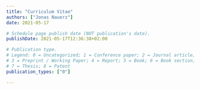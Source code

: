 ```yaml
---
title: "Curriculum Vitae"
authors: ["Jonas Nauerz"]
date: 2021-05-17

# Schedule page publish date (NOT publication's date).
publishDate: 2021-05-17T12:36:38+02:00

# Publication type.
# Legend: 0 = Uncategorized; 1 = Conference paper; 2 = Journal article;
# 3 = Preprint / Working Paper; 4 = Report; 5 = Book; 6 = Book section;
# 7 = Thesis; 8 = Patent
publication_types: ["0"]

---
```

